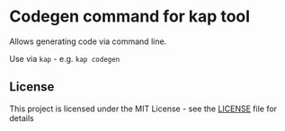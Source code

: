# Codegen command for kap tool

Allows generating code via command line.

Use via `kap` - e.g. `kap codegen`

## License

This project is licensed under the MIT License - see the [LICENSE](LICENSE) file for details
